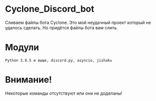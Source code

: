 # Cyclone_Discord_bot
Сливаем файлы бота Cyclone. Это мой неудачный проект который не удалось сделать. Но придётся файлы бота вам слить. 
# Модули
```
Python 3.8.5 и выше, discord.py, asyncio, jishaku
```

# Внимание!
Некоторые команды отсутствуют или они не доделаны!
